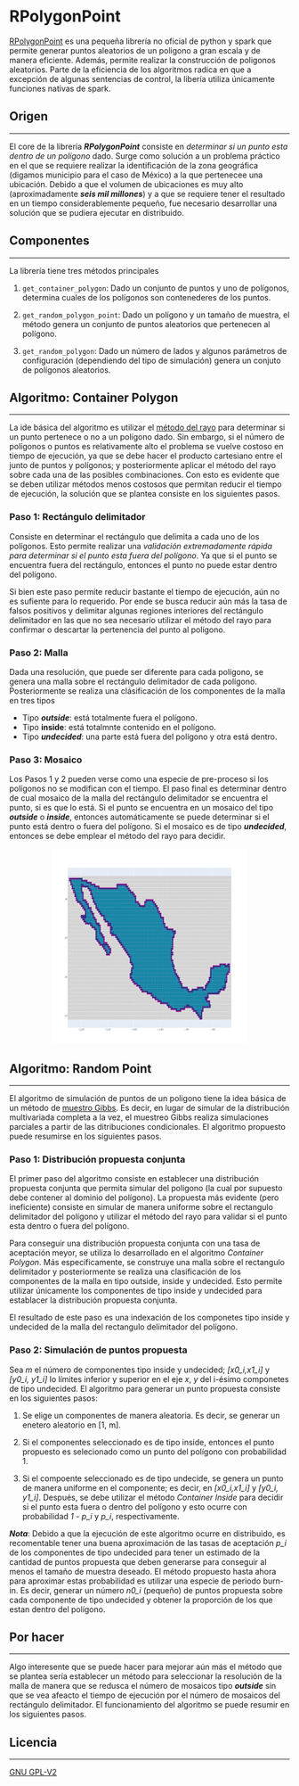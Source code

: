 # RPolygonPoint

[RPolygonPoint](https://github.com/jodac2/rpolygonpoint.git) es una pequeña librería no oficial de python y spark que permite generar puntos aleatorios de un poligono a gran escala y de manera eficiente. Además, permite realizar la construcción de poligonos aleatorios. Parte de la eficiencia de los algoritmos radica en que a excepción de algunas sentencias de control, la libería utiliza únicamente funciones nativas de spark.

## Origen
---

El core de la librería ***RPolygonPoint*** consiste en *determinar si un punto esta dentro de un polígono* dado. Surge como solución a un problema práctico en el que se requiere realizar la identificación de la zona geográfica (digamos municipio para el caso de México) a la que pertenecee una ubicación. Debido a que el volumen de ubicaciones es muy alto (aproximadamente ***seis mil millones***) y a que se requiere tener el resultado en un tiempo considerablemente pequeño, fue necesario desarrollar una solución que se pudiera ejecutar en distribuido. 


## Componentes
---

La librería tiene tres métodos principales

1. `get_container_polygon`: Dado un conjunto de puntos y uno de polígonos, determina cuales de los polígonos son contenederes de los puntos.

2. `get_random_polygon_point`: Dado un polígono y un tamaño de muestra, el método genera un conjunto de puntos aleatorios que pertenecen al polígono.

3. `get_random_polygon`: Dado un número de lados y algunos parámetros de configuración (dependiendo del tipo de simulación) genera un conjuto de polígonos aleatorios.

## Algoritmo: Container Polygon
---

 La ide básica del algoritmo es utilizar el [método del rayo](https://en.wikipedia.org/wiki/Point_in_polygon) para determinar si un punto pertenece o no a un polígono dado. Sin embargo, si el número de polígonos o puntos es relativamente alto el problema se vuelve costoso en tiempo de ejecución, ya que se debe hacer el producto cartesiano entre el junto de puntos y polígonos; y posteriormente aplicar el método del rayo sobre cada una de las posibles combinaciones. Con esto es evidente que se deben utilizar métodos menos costosos que permitan reducir el tiempo de ejecución, la solución que se plantea consiste en los siguientes pasos.


 ### Paso 1: Rectángulo delimitador 
 
Consiste en determinar el rectángulo que delimita a cada uno de los polígonos. Esto permite realizar una *validación extremadamente rápida para determinar si el punto esta fuera del polígono*.  Ya que si el punto se encuentra fuera del rectángulo, entonces el punto no puede estar dentro del polígono.

Si bien este paso permite reducir bastante el tiempo de ejecución, aún no es sufiente para lo requerido. Por ende se busca reducir aún más la tasa de falsos positivos y delimitar algunas regiones interiores del rectángulo delimitador en las que no sea necesarío utilizar el método del rayo para confirmar o descartar la pertenencia del punto al polígono.

### Paso 2: Malla

Dada una resolución, que puede ser diferente para cada polígono, se genera una malla sobre el rectángulo delimitador de cada polígono. Posteriormente se realiza una clásificación de los componentes de la malla en tres tipos

- Tipo ***outside***: está totalmente fuera el polígono.
- Tipo **inside**: está totalmnte contenido en el polígono.
- Tipo ***undecided***: una parte está fuera del polígono y otra está dentro.

### Paso 3: Mosaico

Los Pasos 1 y 2 pueden verse como una especie de pre-proceso si los polígonos no se modifican con el tiempo. El paso final es determinar dentro de cual mosaico de la malla del rectángulo delimitador se encuentra el punto, si es que lo está. Si el punto se encuentra en un mosaico del tipo ***outside*** o ***inside***, entonces automáticamente se puede determinar si el punto está dentro o fuera del polígono. Si el mosaico es de tipo ***undecided***, entonces se debe emplear el método del rayo para decidir.

<p align="center">
  <img src="mx_mesh.png?raw=true" alt="Mesh to México Polygon." title="Mesh to México Polygon." width="350">
</p>

## Algoritmo: Random Point
---

El algoritmo de simulación de puntos de un poligono tiene la idea básica de un método de [muestro Gibbs](https://en.wikipedia.org/wiki/Gibbs_sampling). Es decir, en lugar de simular de la distribución multivariada completa a la vez, el muestreo Gibbs realiza simulaciones parciales a partir de las ditribuciones condicionales. El algoritmo propuesto puede resumirse en los siguientes pasos.


### Paso 1: Distribución propuesta conjunta

El primer paso del algoritmo consiste en establecer una distribución propuesta conjunta que permita simular del poligono (la cual por supuesto debe contener al dominio del polígono). La propuesta más evidente (pero ineficiente) consiste en simular de manera uniforme sobre el rectangulo delimitador del polígono y utilizar el método del rayo para validar si el punto esta dentro o fuera del polígono. 

Para conseguir una distribución propuesta conjunta con una tasa de aceptación meyor, se utiliza lo desarrollado en el algoritmo *Container Polygon*. Más especificamente, se construye una malla sobre el rectangulo delimitador y posteriormente se realiza una clasificación de los componentes de la malla en tipo outside, inside y undecided. Esto permite utilizar únicamente los componentes de tipo inside y undecided para establacer la distribución propuesta conjunta.

El resultado de este paso es una indexación de los componetes tipo inside y undecided de la malla del rectangulo delimitador del polígono.


### Paso 2: Simulación de puntos propuesta

Sea _m_ el número de componentes tipo inside y undecided; *[x0_i,x1_i]* y *[y0_i, y1_i]* lo límites inferior y superior en el eje _x_, _y_ del i-ésimo componetes de tipo undecided. El algoritmo para generar un punto propuesta consiste en los siguientes pasos:

1. Se elige un componentes de manera aleatoria. Es decir, se generar un enetero aleatorio en [1, m].

2. Si el componentes seleccionado es de tipo inside, entonces el punto propuesto es selecionado como un punto del polígono con probabilidad 1. 

3. Si el compoente seleccionado es de tipo undecide, se genera un punto de manera uniforme en el componente; es decir, en *[x0_i,x1_i]* y *[y0_i, y1_i]*. Después, se debe utilizar el método *Container Inside* para decidir si el punto esta fuera o dentro del polígono y esto ocurre con probabilidad *1 - p_i* y *p_i*, respectivamente.

***Nota***: Debido a que la ejecución de este algoritmo ocurre en distribuido, es recomentable tener una buena aproximación de las tasas de aceptación *p_i* de los componentes de tipo undecided para tener un estimado de la cantidad de puntos propuesta que deben generarse para conseguir al menos el tamaño de muestra deseado. El método propuesto hasta ahora para aproximar estas probabilidad es utilizar una especie de periodo burn-in. Es decir, generar un número *n0_i* (pequeño) de puntos propuesta sobre cada componente de tipo undecided y obtener la proporción de los que estan dentro del polígono.


## Por hacer
---

Algo interesente que se puede hacer para mejorar aún más el método que se plantea sería establecer un método para seleccionar la resolución de la malla de manera que se redusca el número de mosaicos tipo ***outside*** sin que se vea afeacto el tiempo de ejecución por el número de mosaicos del rectángulo delimitador. El funcionamiento del algoritmo se puede resumir en los siguientes pasos.

## Licencia
---

[GNU GPL-V2](https://www.gnu.org/licenses/old-licenses/gpl-2.0.txt)
